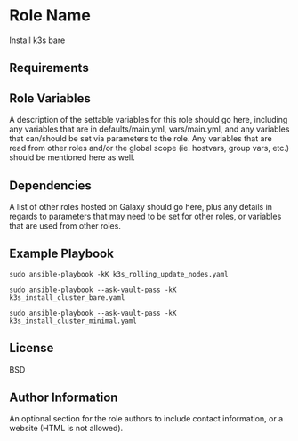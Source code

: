 Role Name
=========

Install k3s bare

Requirements
------------


Role Variables
--------------

A description of the settable variables for this role should go here, including any variables that are in defaults/main.yml, vars/main.yml, and any variables that can/should be set via parameters to the role. Any variables that are read from other roles and/or the global scope (ie. hostvars, group vars, etc.) should be mentioned here as well.

Dependencies
------------

A list of other roles hosted on Galaxy should go here, plus any details in regards to parameters that may need to be set for other roles, or variables that are used from other roles.

Example Playbook
----------------
```
sudo ansible-playbook -kK k3s_rolling_update_nodes.yaml
```
```
sudo ansible-playbook --ask-vault-pass -kK k3s_install_cluster_bare.yaml
```
```
sudo ansible-playbook --ask-vault-pass -kK k3s_install_cluster_minimal.yaml
```
License
-------

BSD

Author Information
------------------

An optional section for the role authors to include contact information, or a website (HTML is not allowed).
